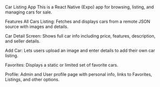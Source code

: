 Car Listing App
This is a React Native (Expo) app for browsing, listing, and managing cars for sale.

Features
All Cars Listing: Fetches and displays cars from a remote JSON source with images and details.

Car Detail Screen: Shows full car info including price, features, description, and seller details.

Add Car: Lets users upload an image and enter details to add their own car listing.

Favorites: Displays a static or limited set of favorite cars.

Profile: Admin and User profile page with personal info, links to Favorites, Listings, and other options.

